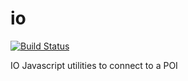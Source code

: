 # io

[![Build Status](https://travis-ci.org/advertima/io.svg?branch=development)](https://travis-ci.org/advertima/io)

IO Javascript utilities to connect to a POI
